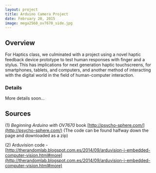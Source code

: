 ```yaml
---
layout: project
title: Arduino Camera Project
date: February 20, 2015
image: mega2560_ov7670_side.jpg
---
```


## Overview
For Haptics class, we culminated with a project using a novel haptic feedback device prototype to test human responses with finger and a stylus. This has implications for next generation haptic touchscreens, for smartphones, tablets, and computers, and another method of interacting with the digital world in the field of human-computer interaction.

### Details
More details soon...

## Sources

(1) _Beginning Arduino with OV7670_ book [http://psycho-sphere.com/](http://psycho-sphere.com/) (The code can be found halfway down the page and downloaded as a zip)

(2) Arduvision code - [http://therandomlab.blogspot.com.es/2014/09/arduvision-i-embedded-computer-vision.html#more](http://therandomlab.blogspot.com.es/2014/09/arduvision-i-embedded-computer-vision.html#more)


